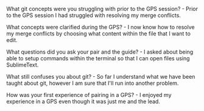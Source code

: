What git concepts were you struggling with prior to the GPS session?
	- Prior to the GPS session I had struggled with resolving my merge conflicts.

What concepts were clarified during the GPS?
	- I now know how to resolve my merge conflicts by choosing what content within the file that I want to edit.

What questions did you ask your pair and the guide?
	- I asked about being able to setup commands within the terminal so that I can open files using SublimeText.

What still confuses you about git?
	- So far I understand what we have been taught about git, however I am sure that I'll run into another problem.

How was your first experience of pairing in a GPS?
	- I enjoyed my experience in a GPS even though it was just me and the lead.
